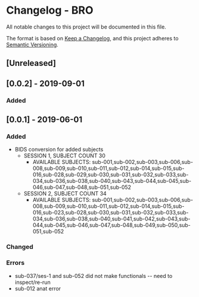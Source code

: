 # Changelog - BRO
All notable changes to this project will be documented in this file.  
  
  
The format is based on [Keep a Changelog](https://keepachangelog.com/en/1.0.0/),
and this project adheres to [Semantic Versioning](https://semver.org/spec/v2.0.0.html).

## [Unreleased]

## [0.0.2] - 2019-09-01  
### Added 

  
## [0.0.1] - 2019-06-01  
### Added  
- BIDS conversion for added subjects
    - SESSION 1, SUBJECT COUNT 30
        * AVAILABLE SUBJECTS: sub-001,sub-002,sub-003,sub-006,sub-008,sub-009,sub-010,sub-011,sub-012,sub-014,sub-015,sub-016,sub-028,sub-029,sub-030,sub-031,sub-032,sub-033,sub-034,sub-036,sub-038,sub-040,sub-043,sub-044,sub-045,sub-046,sub-047,sub-048,sub-051,sub-052
    - SESSION 2, SUBJECT COUNT 34
        * AVAILABLE SUBJECTS: sub-001,sub-002,sub-003,sub-006,sub-008,sub-009,sub-010,sub-011,sub-012,sub-014,sub-015,sub-016,sub-023,sub-028,sub-030,sub-031,sub-032,sub-033,sub-034,sub-036,sub-038,sub-040,sub-041,sub-042,sub-043,sub-044,sub-045,sub-046,sub-047,sub-048,sub-049,sub-050,sub-051,sub-052

### Changed

### Errors
- sub-037/ses-1 and sub-052 did not make functionals -- need to inspect/re-run
- sub-012 anat error
